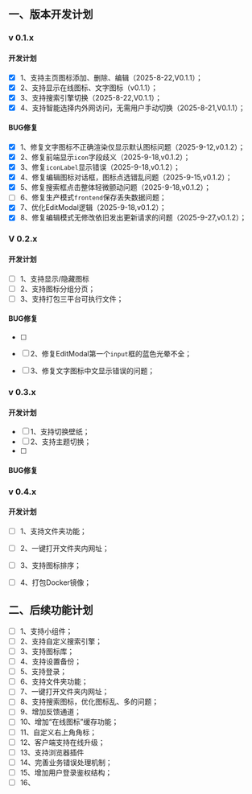

## 一、版本开发计划

### v 0.1.x

#### 开发计划

- [x] 1、支持主页图标添加、删除、编辑（2025-8-22,V0.1.1）；
- [x] 2、支持显示在线图标、文字图标（v0.1.1）；
- [x] 3、支持搜索引擎切换（2025-8-22,V0.1.1）；
- [x] 4、支持智能选择内外网访问，无需用户手动切换（2025-8-21,V0.1.1）；

#### BUG修复

- [x] 1、修复文字图标不正确渲染仅显示默认图标问题（2025-9-12,v0.1.2）；
- [x] 2、修复前端显示`icon`字段歧义（2025-9-18,v0.1.2）；
- [x] 3、修复`iconLabel`显示错误（2025-9-18,v0.1.2）；
- [x] 4、修复编辑图标对话框，图标点选错乱问题（2025-9-15,v0.1.2）；
- [x] 5、修复搜索框点击整体轻微颤动问题（2025-9-18,v0.1.2）；
- [ ] 6、修复生产模式`frontend`保存丢失数据问题；
- [x] 7、优化EditModal逻辑（2025-9-18,v0.1.2）；
- [x] 8、修复编辑模式无修改依旧发出更新请求的问题（2025-9-27,v0.1.2）；

### V 0.2.x

#### 开发计划

- [ ] 1、支持显示/隐藏图标
- [ ] 2、支持图标分组分页；
- [ ] 3、支持打包三平台可执行文件；

#### BUG修复

- [ ] 
- [ ] 2、修复EditModal第一个`input`框的蓝色光晕不全；
- [ ] 3、修复文字图标中文显示错误的问题；



### v 0.3.x

#### 开发计划

- [ ] 1、支持切换壁纸；
- [ ] 2、支持主题切换；
- [ ] 

#### BUG修复



### v 0.4.x

#### 开发计划

- [ ] 1、支持文件夹功能；
- [ ] 2、一键打开文件夹内网址；
- [ ] 3、支持图标排序；
- [ ] 4、打包Docker镜像；



## 二、后续功能计划

- [ ] 1、支持小组件；
- [ ] 2、支持自定义搜索引擎；
- [ ] 3、支持图标库；
- [ ] 4、支持设置备份；
- [ ] 5、支持登录；
- [ ] 6、支持文件夹功能；
- [ ] 7、一键打开文件夹内网址；
- [ ] 8、支持搜索图标，优化图标乱、多的问题；
- [ ] 9、增加反馈通道；
- [ ] 10、增加“在线图标”缓存功能；
- [ ] 11、自定义右上角角标；
- [ ] 12、客户端支持在线升级；
- [ ] 13、支持浏览器插件
- [ ] 14、完善业务错误处理机制；
- [ ] 15、增加用户登录鉴权结构；
- [ ] 16、
